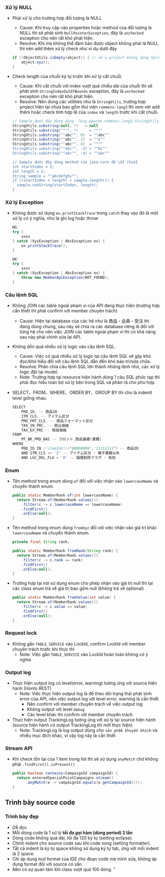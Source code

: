 ### Xử lý NULL

- Phải xử lý cho trường hợp đối tượng là NULL
    - Cause: Khi truy cập vào properties hoặc method của đối tượng là NULL thì sẽ phát sinh `NullPointerException`, đây là `unchecked` exception cho nên rất khó phát hiện.
    - Resolve: Khi mà không thể đảm bảo được object không phải là NULL thì nên add thêm xử lý check như ví dụ dưới đây

  ```java
  if (!ObjectUtils.isEmpty(object)) { // nếu project không dùng Spring thì check null bằng 「object != null」
      object.xyz();
  }
  ```

- Check length của chuỗi ký tự trước khi xử lý cắt chuỗi
    - Cause: Khi cắt chuỗi với index vượt quá chiều dài của chuỗi thì sẽ phát sinh `StringIndexOutOfBounds` exception, đây là `unchecked` exception cho nên rất khó phát hiện.
    - Resolve: Nên dùng các utilities như là `StringUtils`, trường hợp project hiện tại chưa bao gồm thư viện `commons-lang3` thì xem xét add thêm hoặc check tính hợp lệ của `index` và `length` trước khi cắt chuỗi.

  ```java
  // Sample dưới đây đang dùng 「org.apache.commons.lang3.StringUtils」
  StringUtils.substring(null, *)   = null
  StringUtils.substring("""", *)     = """"
  StringUtils.substring(""abc"", 0)  = ""abc""
  StringUtils.substring(""abc"", 2)  = ""c""
  StringUtils.substring(""abc"", 4)  = """"
  StringUtils.substring(""abc"", -2) = ""bc""
  StringUtils.substring(""abc"", -4) = ""abc""

  // Sample dưới đây dùng method của java-core để cắt chuỗi
  int startIndex = 5;
  int length = 2;
  String sample = ""abcdefghi"";
  if ((startIndex + length) < sample.length()) {
    sample.subString(startIndex, length);
  }
  ```

### Xử lý Exception

- Không được sử dụng `ex.printStackTrace` trong `catch` thay vào đó là một xử lý có ý nghĩa, như là ghi log hoặc throw

  ```java
  NG:
  try {
      xxxx
  } catch (XyzException | AbcException ex) {
      ex.printStackTrace();
  }

  OK:
  try {
      xxxx
  } catch (XyzException | AbcException ex) {
      throw new MemberApiException(NOT_FOUND);
  }
  ```

### Câu lệnh SQL

- Không JOIN các table ngoài phạm vi của API đang thực hiện (trường hợp cần thiết thì phải confirm với member chuyên trách)
    - Cause: Hiện tại database của các hệ như là 商品・会員・受注 thì đang dùng chung, sau này sẽ chia ra các database riêng lẽ đối với từng hệ cho nên việc JOIN các table ngoài phạm vi thì có khả năng sau này phải chỉnh sửa lại API.
- Không dồn quá nhiều xử lý logic vào câu lệnh SQL.
    - Cause: Việc có quá nhiều xử lý logic tại câu lệnh SQL sẽ gây khó đọc/khó hiểu đối với câu lệnh SQL dẫn đến khó bảo trì/sửa chữa.
    - Resolve: Phân chia câu lệnh SQL lớn thành những lệnh nhỏ, các xử lý logic đặt tại model.
    - Note: Trường hợp tại resource hiện hành dùng 1 câu SQL phức tạp thì phải đọc hiểu toàn bộ xử lý bên trong SQL và phân rã cho phù hợp.
- SELECT、FROM、WHERE、ORDER BY、GROUP BY thì cho là indentl level giống nhau.

  ```java
  SELECT
      PRD_ID, -- 商品ID
      ITM_CLS, -- アイテム区分
      PRD_FMT_CLS, -- 商品フォーマット区分
      TAX_IN_PRC, -- 税込価格
      TAX_EX_PRC -- 税抜価格
  FROM
      PF_BK_PRD_BAS -- フロント_商品基礎(書籍)
  WHERE
      PRD_ID IN /*itemIds*/('00000000','11111111') -- 商品ID
      AND ITM_CLS <> '2' -- アイテム区分 : 電子書籍以外
      AND LGC_DEL_FLG = '0' -- 論理削除フラグ : 有効
  ```

### Enum

- Tên method trong enum dùng `of` đối với việc nhận vào `lowercaseName` và chuyển thành enum.

  ```java
  public static MemberRank of(int lowercaseName) {
    return Stream.of(MemberRank.values())
      .filter(c -> c.lowercaseName == lowercaseName)
      .findFirst()
      .orElse(null);
  }
  ```

- Tên method trong enum dùng `fromXyz` đối với việc nhận vào giá trị khác `lowercaseName` và chuyển thành enum.

  ```java
  private final String rank;

  public static MemberRank fromRank(String rank) {
    return Stream.of(MemberRank.values())
      .filter(c -> c.rank == rank)
      .findFirst()
      .orElse(null);
  }
  ```

- Trường hợp tại nơi sử dụng enum cho phép nhận vào giá trị null thì tại các class enum trả về giá trị bao gồm null (không trả về optional)

  ```java
  public static MemberRank fromValue(int value) {
    return Stream.of(MemberRank.values())
      .filter(c -> c.value == value)
      .findFirst()
      .orElse(null);
  }
  ```

### Request lock

- Không gắn `TABLE_SERVICE` vào LockId, confirm LockId với member chuyên trách trước khi thực thi
    - Note: Việc gắn `TABLE_SERVICE` vào LockId hoàn toàn không có ý nghĩa

### Output log

- Thực hiện output log có level(error, warning) tương ứng với source hiện hành (Honto REST)
    - Note: Việc thực hiện output log là để theo dõi trạng thái phát sinh error của API, nên việc output log với level error, warning là cần thiết
        - Nên confirm với member chuyên trách về việc output log
        - Không output với level `debug`
        - Các level khác thì confirm với member chuyên trách
- Thực hiện output TrackingLog tương ứng với xử lý tại source hiện hành (source hiện hành có output TrackingLog thì mới thực hiện)
    - Note: TrackingLog là log output dùng cho `sản phẩm khuyến khích` và nhiều mục đích khác, vì vậy log này là cần thiết

### Stream API

- Khi check tồn tại của 1 item trong list thì sẽ sử dụng `anyMatch` chứ không phải `.findFirst().isPresent()`

  ```java
  public boolean contains(CampaignId campaignId) {
    return enteredSpecialPointCampaigns.stream()
        .anyMatch(e -> campaignId.equals(e.getCampaignId()));
  }
  ```

## Trình bày source code

### Trình bày đẹp

- Dễ đọc
- Mỗi dòng code là 1 xử lý **tối đa gọi hàm (dùng period) 2 lần**
- Dòng code không quá dài, tối đa 120 ký tự (setting eclipse).
- Chỉnh indent cho source code sau khi code xong (setting formatter).
- Tất cả indent là ký tự space không sử dụng ký tự tab, ứng với mỗi indent là 2 space.
- Chỉ áp dụng tool format của IDE cho đoạn code mà mình sửa, không áp dụng format đối với source có sẵn.
- Nên có sự quan tâm khi class vượt quá 100 dòng.
"

